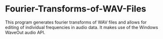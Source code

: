 # Fourier-Transforms-of-WAV-Files
This program generates fourier transforms of WAV files and allows for editing of individual frequencies in audio data.
It makes use of the Windows WaveOut audio API.
